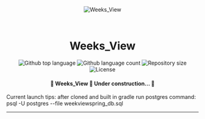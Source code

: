<div align="center" id="top"> 
  <img src="./.github/app.gif" alt="Weeks_View" />

  &#xa0;

  <!-- <a href="https://weeks_view.netlify.app">Demo</a> -->
</div>

<h1 align="center">Weeks_View</h1>

<p align="center">
  <img alt="Github top language" src="https://img.shields.io/github/languages/top/{{YOUR_GITHUB_USERNAME}}/weeks_view?color=56BEB8">

  <img alt="Github language count" src="https://img.shields.io/github/languages/count/{{YOUR_GITHUB_USERNAME}}/weeks_view?color=56BEB8">

  <img alt="Repository size" src="https://img.shields.io/github/repo-size/{{YOUR_GITHUB_USERNAME}}/weeks_view?color=56BEB8">

  <img alt="License" src="https://img.shields.io/github/license/{{YOUR_GITHUB_USERNAME}}/weeks_view?color=56BEB8">

  <!-- <img alt="Github issues" src="https://img.shields.io/github/issues/{{YOUR_GITHUB_USERNAME}}/weeks_view?color=56BEB8" /> -->

  <!-- <img alt="Github forks" src="https://img.shields.io/github/forks/{{YOUR_GITHUB_USERNAME}}/weeks_view?color=56BEB8" /> -->

  <!-- <img alt="Github stars" src="https://img.shields.io/github/stars/{{YOUR_GITHUB_USERNAME}}/weeks_view?color=56BEB8" /> -->
</p>

<!-- Status -->

 <h4 align="center"> 
	🚧  Weeks_View 🚀 Under construction...  🚧
</h4> 

Current launch tips:
after cloned and built in gradle run postgres command:
psql -U postgres --file weekviewspring_db.sql

<hr>
<!--
<p align="center">
  <a href="#dart-about">About</a> &#xa0; | &#xa0; 
  <a href="#sparkles-features">Features</a> &#xa0; | &#xa0;
  <a href="#rocket-technologies">Technologies</a> &#xa0; | &#xa0;
  <a href="#white_check_mark-requirements">Requirements</a> &#xa0; | &#xa0;
  <a href="#checkered_flag-starting">Starting</a> &#xa0; | &#xa0;
  <a href="#memo-license">License</a> &#xa0; | &#xa0;
  <a href="https://github.com/{{YOUR_GITHUB_USERNAME}}" target="_blank">Author</a>
</p>

<br>

## :dart: About ##

Describe your project

## :sparkles: Features ##

:heavy_check_mark: Feature 1;\
:heavy_check_mark: Feature 2;\
:heavy_check_mark: Feature 3;

## :rocket: Technologies ##

The following tools were used in this project:

- [Expo](https://expo.io/)
- [Node.js](https://nodejs.org/en/)
- [React](https://pt-br.reactjs.org/)
- [React Native](https://reactnative.dev/)
- [TypeScript](https://www.typescriptlang.org/)

## :white_check_mark: Requirements ##

Before starting :checkered_flag:, you need to have [Git](https://git-scm.com) and [Node](https://nodejs.org/en/) installed.

## :checkered_flag: Starting ##

```bash
# Clone this project
$ git clone https://github.com/{{YOUR_GITHUB_USERNAME}}/weeks_view

# Access
$ cd weeks_view

# Install dependencies
$ yarn

# Run the project
$ yarn start

# The server will initialize in the <http://localhost:3000>
```

## :memo: License ##

This project is under license from MIT. For more details, see the [LICENSE](LICENSE.md) file.


Made with :heart: by <a href="https://github.com/{{YOUR_GITHUB_USERNAME}}" target="_blank">{{YOUR_NAME}}</a>

&#xa0;

<a href="#top">Back to top</a>
->